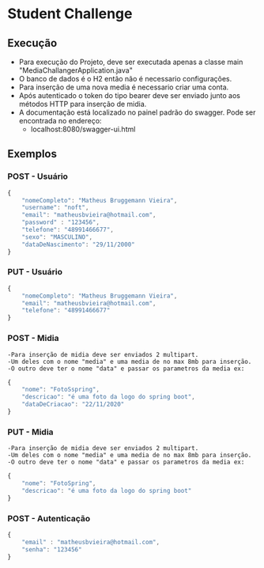 # Student Challenge

## Execução

 - Para execução do Projeto, deve ser executada apenas a classe main "MediaChallangerApplication.java"
 - O banco de dados é o H2 então não é necessario configurações.
 - Para inserção de uma nova media é necessario criar uma conta.
 - Após autenticado o token do tipo bearer deve ser enviado junto aos métodos HTTP para inserção de midia.
 - A documentação está localizado no painel padrão do swagger. Pode ser encontrada no endereço:
    - localhost:8080/swagger-ui.html
    
## Exemplos

### POST - Usuário
```javascript
{
    "nomeCompleto": "Matheus Bruggemann Vieira",
    "username": "noft",
    "email": "matheusbvieira@hotmail.com",
    "password" : "123456",
    "telefone": "48991466677",
    "sexo": "MASCULINO",
    "dataDeNascimento": "29/11/2000"
}
```

### PUT - Usuário
```javascript
{
    "nomeCompleto": "Matheus Bruggemann Vieira",
    "email": "matheusbvieira@hotmail.com",
    "telefone": "48991466677"
}
```
### POST - Midia

    -Para inserção de midia deve ser enviados 2 multipart.
    -Um deles com o nome "media" e uma media de no max 8mb para inserção.
    -O outro deve ter o nome "data" e passar os parametros da media ex:

```javascript
{
    "nome": "FotoSspring",
    "descricao": "é uma foto da logo do spring boot",
    "dataDeCriacao": "22/11/2020"
}
```

### PUT - Midia

    -Para inserção de midia deve ser enviados 2 multipart.
    -Um deles com o nome "media" e uma media de no max 8mb para inserção.
    -O outro deve ter o nome "data" e passar os parametros da media ex:

```javascript
{
    "nome": "FotoSpring",
    "descricao": "é uma foto da logo do spring boot"
}
```


### POST - Autenticação
```javascript
{
	"email" : "matheusbvieira@hotmail.com",
	"senha": "123456"
}
```
